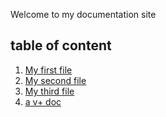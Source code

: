 Welcome to my documentation site

## table of content

1. [My first file](file1.md)
1. [My second file](file2.md)
1. [My third file](file3.md)
1. [a v+ doc](v1/doc.md)
